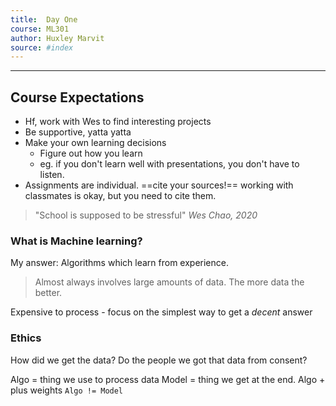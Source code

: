 ```yaml
---
title:  Day One 
course: ML301 
author: Huxley Marvit
source: #index
---
```


---

## Course Expectations
- Hf, work with Wes to find interesting projects
- Be supportive, yatta yatta 
- Make your own learning decisions 
	-	Figure out how you learn 
	- eg. if you don't learn well with presentations, you don't have to listen. 
- Assignments are individual. ==cite your sources!== working with classmates is okay, but you need to cite them.   
> "School is supposed to be stressful"
 *Wes Chao, 2020*


### What is Machine learning?

My answer: Algorithms which learn from experience. 

> Almost always involves large amounts of data. The more data the better. 

Expensive to process - focus on the simplest way to get a *decent* answer

### Ethics

How did we get the data? 
Do the people we got that data from consent?


Algo = thing we use to process data
Model = thing we get at the end. Algo + plus weights 
`Algo != Model`
``` 











